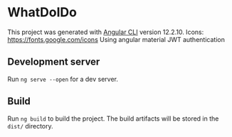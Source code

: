 # WhatDoIDo

This project was generated with [Angular CLI](https://github.com/angular/angular-cli) version 12.2.10.
Icons: https://fonts.google.com/icons
Using angular material
JWT authentication

## Development server

Run `ng serve --open` for a dev server.

## Build

Run `ng build` to build the project. The build artifacts will be stored in the `dist/` directory.
